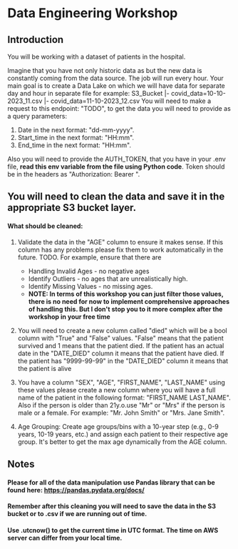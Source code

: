 # Data Engineering Workshop
## Introduction
You will be working with a dataset of patients in the hospital.

Imagine that you have not only historic data as but the new data is constantly coming from the data source.
The job will run every hour. Your main goal is to create a Data Lake on which we will have data for
separate day and hour in separate file for example:
S3_Bucket
|- covid_data=10-10-2023_11.csv
|- covid_data=11-10-2023_12.csv
You will need to make a request to this endpoint: "TODO", to get the data you will need to provide as a query parameters:
1. Date in the next format: "dd-mm-yyyy".
2. Start_time in the next format: "HH:mm".
3. End_time in the next format: "HH:mm".

Also you will need to provide the AUTH_TOKEN, that you have in your .env file,
**read this env variable from the file using Python code**.
Token should be in the headers as "Authorization: Bearer <TOKEN>".

## You will need to clean the data and save it in the appropriate S3 bucket layer.
#### What should be cleaned:
1. Validate the data in the "AGE" column to ensure it makes sense.  If this column has any problems please fix
   them to work automatically in the future.
TODO. For example, ensure that there are
   - Handling Invalid Ages - no negative ages
   - Identify Outliers - no ages that are unrealistically high.
   - Identify Missing Values - no missing ages.
   - **NOTE: In terms of this workshop you can just filter those values, there is no need for now to implement comprehensive
approaches of handling this. But I don't stop you to it more complex after the workshop in your free time**
2. You will need to create a new column called "died" which will be a bool column with "True" and "False" values.
  "False" means that the patient survived and 1 means that the patient died. If the patient has an actual date
  in the "DATE_DIED" column it means that the patient have died. If the patient has "9999-99-99" in the "DATE_DIED" column
  it means that the patient is alive

3. You have a column "SEX", "AGE", "FIRST_NAME", "LAST_NAME" using these values please create a new column where
   you will have a full name of the patient in the following format: "FIRST_NAME LAST_NAME". Also if the person
   is older than 21y.o.use "Mr" or "Mrs" if the person is male or a female.
   For example: "Mr. John Smith" or "Mrs. Jane Smith".

4. Age Grouping:
   Create age groups/bins with a 10-year step (e.g., 0-9 years, 10-19 years, etc.)
   and assign each patient to their respective age group. It's better to get the max age dynamically from the AGE column.


## Notes
#### Please for all of the data manipulation use Pandas library that can be found here: https://pandas.pydata.org/docs/
#### Remember after this cleaning you will need to save the data in the S3 bucket or to .csv if we are running out of time.
#### Use .utcnow() to get the current time in UTC format. The time on AWS server can differ from your local time.
